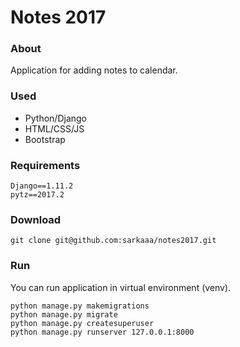 # Notes 2017
### About
Application for adding notes to calendar.

### Used
* Python/Django
* HTML/CSS/JS
* Bootstrap

### Requirements
```
Django==1.11.2
pytz==2017.2
```


### Download
```
git clone git@github.com:sarkaaa/notes2017.git
```

### Run
You can run application in virtual environment (venv).
```
python manage.py makemigrations
python manage.py migrate
python manage.py createsuperuser
python manage.py runserver 127.0.0.1:8000
```
